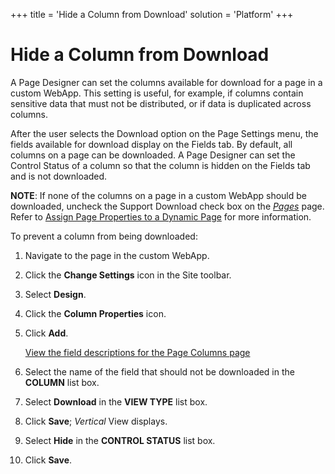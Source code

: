 +++
title = 'Hide a Column from Download'
solution = 'Platform'
+++

# Hide a Column from Download

A Page Designer can set the columns available for download for a page in
a custom WebApp. This setting is useful, for example, if columns contain
sensitive data that must not be distributed, or if data is duplicated
across columns.

After the user selects the Download option on the Page Settings menu,
the fields available for download display on the Fields tab. By default,
all columns on a page can be downloaded. A Page Designer can set the
Control Status of a column so that the column is hidden on the Fields
tab and is not downloaded.

**NOTE**: If none of the columns on a page in a custom WebApp should be
downloaded, uncheck the Support Download check box on the
*[Pages](../Sys_Admin/Page_Desc/Pages_H)* page. Refer to [Assign
Page Properties to a Dynamic Page](Assign_Page_Properties) for more
information.

To prevent a column from being downloaded:

1.  Navigate to the page in the custom WebApp.

2.  Click the **Change Settings** icon in the Site toolbar.

3.  Select **Design**.

4.  Click the **Column Properties** icon.

5.  Click **Add**.
    
    [View the field descriptions for the Page Columns
    page](../Sys_Admin/Page_Desc/Page_Columns_H)

6.  Select the name of the field that should not be downloaded in the
    **COLUMN** list box.

7.  Select **Download** in the **VIEW TYPE** list box.

8.  Click **Save**; *Vertical* View displays.

9.  Select **Hide** in the **CONTROL STATUS** list box.

10. Click **Save**.
